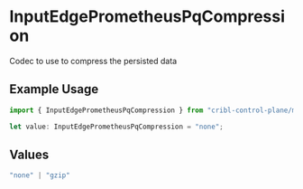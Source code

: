 # InputEdgePrometheusPqCompression

Codec to use to compress the persisted data

## Example Usage

```typescript
import { InputEdgePrometheusPqCompression } from "cribl-control-plane/models";

let value: InputEdgePrometheusPqCompression = "none";
```

## Values

```typescript
"none" | "gzip"
```